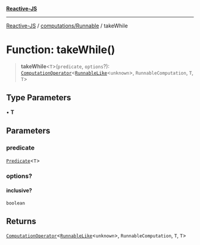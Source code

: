 [**Reactive-JS**](../../../README.md)

***

[Reactive-JS](../../../README.md) / [computations/Runnable](../README.md) / takeWhile

# Function: takeWhile()

> **takeWhile**\<`T`\>(`predicate`, `options`?): [`ComputationOperator`](../../type-aliases/ComputationOperator.md)\<[`RunnableLike`](../../interfaces/RunnableLike.md)\<`unknown`\>, `RunnableComputation`, `T`, `T`\>

## Type Parameters

• **T**

## Parameters

### predicate

[`Predicate`](../../../functions/type-aliases/Predicate.md)\<`T`\>

### options?

#### inclusive?

`boolean`

## Returns

[`ComputationOperator`](../../type-aliases/ComputationOperator.md)\<[`RunnableLike`](../../interfaces/RunnableLike.md)\<`unknown`\>, `RunnableComputation`, `T`, `T`\>
